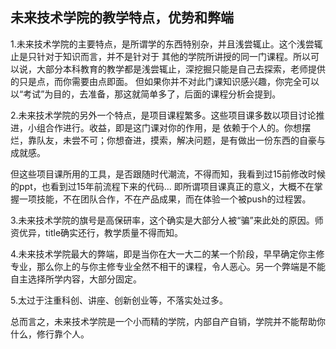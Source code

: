 ## 未来技术学院的教学特点，优势和弊端
1.未来技术学院的主要特点，是所谓学的东西特别杂，并且浅尝辄止。这个浅尝辄止是只针对于知识而言，并不是针对于
其他的学院所讲授的同一门课程。所以可以说，大部分本科教育的教学都是浅尝辄止，深挖掘只能是自己去探索，老师提供的只是点，而你需要由点即面。
但如果你并不对此门课知识感兴趣，你完全可以以“考试”为目的，去准备，那这就简单多了，后面的课程分析会提到。

2.未来技术学院的另外一个特点，是项目课程繁多。这些项目课多数以项目讨论推进，小组合作进行。收益，即是这门课对你的作用，是
依赖于个人的。你想摆烂，靠队友，未尝不可；你想奋进，摸索，解决问题，是有做出一份东西的自豪与成就感。

但这些项目课所用的工具，是否跟随时代潮流，不得而知，我看到过15前修改时候的ppt，也看到过15年前流程下来的代码...
即所谓项目课真正的意义，大概不在掌握一项技能，不在团队合作，不在产品成果，而在体验一个被push的过程罢。

3.未来技术学院的旗号是高保研率，这个确实是大部分人被“骗”来此处的原因。师资优异，title确实还行，教学质量不得而知。

4.未来技术学院最大的弊端，即是当你在大一大二的某一个阶段，早早确定你主修专业，那么你上的与你主修专业全然不相干的课程，令人恶心。另一个弊端是不能自主选择所学内容，大部分固定。

5.太过于注重科创、讲座、创新创业等，不落实处过多。

总而言之，未来技术学院是一个小而精的学院，内部自产自销，学院并不能帮助你什么，修行靠个人。

